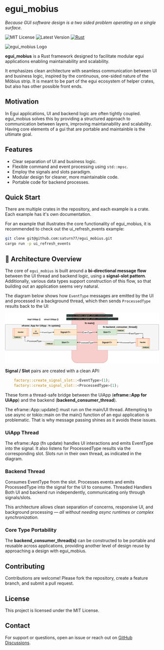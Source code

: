 # egui_mobius  
*Because GUI software design is a two sided problem operating on a single surface.*


![MIT License](https://img.shields.io/badge/license-MIT-blue.svg)
![Latest Version](https://img.shields.io/badge/version-0.3.0alpha-green.svg)
[![Rust](https://github.com/saturn77/egui_mobius/actions/workflows/rust.yml/badge.svg)](https://github.com/saturn77/egui_mobius/actions/workflows/rust.yml)

![egui_mobius Logo](./assets/mobius_strip.png)  

**egui_mobius** is a Rust framework designed to facilitate modular
egui applications enabling maintainability and scalability.  

It emphasizes clean architecture with seamless communication between UI and business logic, inspired by the continuous, one-sided nature of the Möbius strip. It is meant to be part of the egui ecosystem of helper crates, but also has other possible front ends.

## Motivation 
In Egui applications, UI and backend logic are often tightly coupled. egui_mobius solves this by providing a structured approach to communication between layers, improving maintainability and scalability. Having core elements of a gui that are portable and maintainble is the ultimate goal.  

## Features  
- Clear separation of UI and business logic.  
- Flexible command and event processing using `std::mpsc`.
- Employ the signals and slots paradigm.   
- Modular design for cleaner, more maintainable code. 
- Portable code for backend processes. 




## Quick Start
There are multiple crates in the repository, and each example
is a crate. Each example has it's own documentation. 

For an example that illustrates the core functionality of 
egui_mobius, it is recommended to check out the ui_refresh_events
example:

```bash
git clone git@github.com:saturn77/egui_mobius.git 
cargo run -p ui_refresh_events
```

## 🧠 Architecture Overview

The core of `egui_mobius` is built around a **bi-directional message flow** between the UI thread and backend logic, using a **signal-slot pattern**. Additionally, various data types support construction of this flow, so that building out an application seems very natural. 

The diagram below shows how `EventType` messages are emitted by the UI and processed in a background thread, which then sends `ProcessedType` results back to the UI:

![Signal-Slot Architecture](./assets/signals_slots_mobius.drawio.png)

**Signal<T> / Slot<T>**  pairs are created with a clean API:

```rs
    factory::create_signal_slot::<EventType>(1);
    factory::create_signal_slot::<ProcessedType>(1);
```
These form a thread-safe bridge between the UiApp (**eframe::App for UiApp**) and the backend (**backend_consumer_thread**).

The eframe::App::update() must run on the main/UI thread. Attempting to use async or tokio::main on the main() function of an egui application is problematic. That is why message passing shines as it avoids these issues. 

### UiApp Thread

The eframe::App (fn update) handles UI interactions and emits EventType into the signal. It also listens for ProcessedType results via the corresponding slot. Slots run in their own thread, as indicated in the
diagram. 

### Backend Thread

Consumes EventType from the slot.
Processes events and emits ProcessedType into the signal for the UI to consume.
Threaded Handlers
Both UI and backend run independently, communicating only through signals/slots.

This architecture allows clean separation of concerns, responsive UI, and background processing — *all without needing async runtimes or complex synchronization.*

### Core Type Portability

The **backend_consumer_thread(s)** can be constructed to be portable
and reusable across applications, providing another level of design
reuse by approaching a design with egui_mobius.

## Contributing  
Contributions are welcome! Please fork the repository, create a feature branch, and submit a pull request.  

## License  
This project is licensed under the MIT License.  

## Contact  
For support or questions, open an issue or reach out on [GitHub Discussions](https://github.com/saturn77/egui_mobius/discussions).
